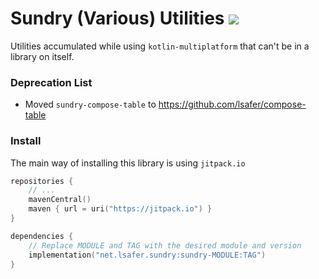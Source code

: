 # Sundry (Various) Utilities [![](https://jitpack.io/v/net.lsafer/sundry.svg)](https://jitpack.io/#net.lsafer/sundry)

Utilities accumulated while using `kotlin-multiplatform` that can't be in a library on itself.

### Deprecation List

- Moved `sundry-compose-table` to https://github.com/lsafer/compose-table

### Install

The main way of installing this library is
using `jitpack.io`

```kts
repositories {
    // ...
    mavenCentral()
    maven { url = uri("https://jitpack.io") }
}

dependencies {
    // Replace MODULE and TAG with the desired module and version
    implementation("net.lsafer.sundry:sundry-MODULE:TAG")
}
```
